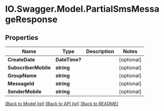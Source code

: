 # IO.Swagger.Model.PartialSmsMessageResponse
## Properties

Name | Type | Description | Notes
------------ | ------------- | ------------- | -------------
**CreateDate** | **DateTime?** |  | [optional] 
**SubscriberMobile** | **string** |  | [optional] 
**GroupName** | **string** |  | [optional] 
**MessageId** | **string** |  | [optional] 
**SenderMobile** | **string** |  | [optional] 

[[Back to Model list]](../README.md#documentation-for-models) [[Back to API list]](../README.md#documentation-for-api-endpoints) [[Back to README]](../README.md)

